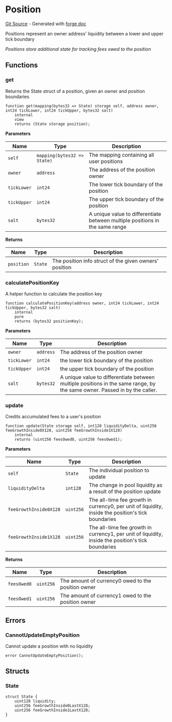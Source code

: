 # Position
[Git Source](https://github.com/uniswap/v4-core/blob/b619b6718e31aa5b4fa0286520c455ceb950276d/src/libraries/Position.sol) - Generated with [forge doc](https://book.getfoundry.sh/reference/forge/forge-doc)

Positions represent an owner address' liquidity between a lower and upper tick boundary

*Positions store additional state for tracking fees owed to the position*


## Functions
### get

Returns the State struct of a position, given an owner and position boundaries


```solidity
function get(mapping(bytes32 => State) storage self, address owner, int24 tickLower, int24 tickUpper, bytes32 salt)
    internal
    view
    returns (State storage position);
```
**Parameters**

|Name|Type|Description|
|----|----|-----------|
|`self`|`mapping(bytes32 => State)`|The mapping containing all user positions|
|`owner`|`address`|The address of the position owner|
|`tickLower`|`int24`|The lower tick boundary of the position|
|`tickUpper`|`int24`|The upper tick boundary of the position|
|`salt`|`bytes32`|A unique value to differentiate between multiple positions in the same range|

**Returns**

|Name|Type|Description|
|----|----|-----------|
|`position`|`State`|The position info struct of the given owners' position|


### calculatePositionKey

A helper function to calculate the position key


```solidity
function calculatePositionKey(address owner, int24 tickLower, int24 tickUpper, bytes32 salt)
    internal
    pure
    returns (bytes32 positionKey);
```
**Parameters**

|Name|Type|Description|
|----|----|-----------|
|`owner`|`address`|The address of the position owner|
|`tickLower`|`int24`|the lower tick boundary of the position|
|`tickUpper`|`int24`|the upper tick boundary of the position|
|`salt`|`bytes32`|A unique value to differentiate between multiple positions in the same range, by the same owner. Passed in by the caller.|


### update

Credits accumulated fees to a user's position


```solidity
function update(State storage self, int128 liquidityDelta, uint256 feeGrowthInside0X128, uint256 feeGrowthInside1X128)
    internal
    returns (uint256 feesOwed0, uint256 feesOwed1);
```
**Parameters**

|Name|Type|Description|
|----|----|-----------|
|`self`|`State`|The individual position to update|
|`liquidityDelta`|`int128`|The change in pool liquidity as a result of the position update|
|`feeGrowthInside0X128`|`uint256`|The all-time fee growth in currency0, per unit of liquidity, inside the position's tick boundaries|
|`feeGrowthInside1X128`|`uint256`|The all-time fee growth in currency1, per unit of liquidity, inside the position's tick boundaries|

**Returns**

|Name|Type|Description|
|----|----|-----------|
|`feesOwed0`|`uint256`|The amount of currency0 owed to the position owner|
|`feesOwed1`|`uint256`|The amount of currency1 owed to the position owner|


## Errors
### CannotUpdateEmptyPosition
Cannot update a position with no liquidity


```solidity
error CannotUpdateEmptyPosition();
```

## Structs
### State

```solidity
struct State {
    uint128 liquidity;
    uint256 feeGrowthInside0LastX128;
    uint256 feeGrowthInside1LastX128;
}
```

